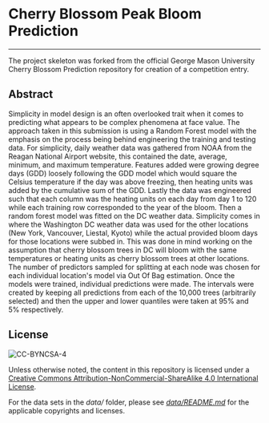 # Cherry Blossom Peak Bloom Prediction
___

The project skeleton was forked from the official George Mason University Cherry Blossom Prediction repository for creation of a competition entry.


## Abstract

Simplicity in model design is an often overlooked trait when it comes to predicting what appears to be complex phenomena at face value. The approach taken in this submission is using a Random Forest model with the emphasis on the process being behind engineering the training and testing data. For simplicity, daily weather data was gathered from NOAA from the Reagan National Airport website, this contained the date, average, minimum, and maximum temperature. Features added were growing degree days (GDD) loosely following the GDD model which would square the Celsius temperature if the day was above freezing, then heating units was added by the cumulative sum of the GDD. Lastly the data was engineered such that each column was the heating units on each day from day 1 to 120 while each training row corresponded to the year of the bloom. Then a random forest model was fitted on the DC weather data. Simplicity comes in where the Washington DC weather data was used for the other locations (New York, Vancouver, Liestal, Kyoto) while the actual provided bloom days for those locations were subbed in. This was done in mind working on the assumption that cherry blossom trees in DC will bloom with the same temperatures or heating units as cherry blossom trees at other locations. The number of predictors sampled for splitting at each node was chosen for each individual location's model via Out Of Bag estimation. Once the models were trained, individual predictions were made. The intervals were created by keeping all predictions from each of the 10,000 trees (arbitrarily selected) and then the upper and lower quantiles were taken at 95% and 5% respectively. 

## License

![CC-BYNCSA-4](https://i.creativecommons.org/l/by-nc-sa/4.0/88x31.png)

Unless otherwise noted, the content in this repository is licensed under a [Creative Commons Attribution-NonCommercial-ShareAlike 4.0 International License](http://creativecommons.org/licenses/by-nc-sa/4.0/).

For the data sets in the _data/_ folder, please see [_data/README.md_](data/README.md) for the applicable copyrights and licenses.
